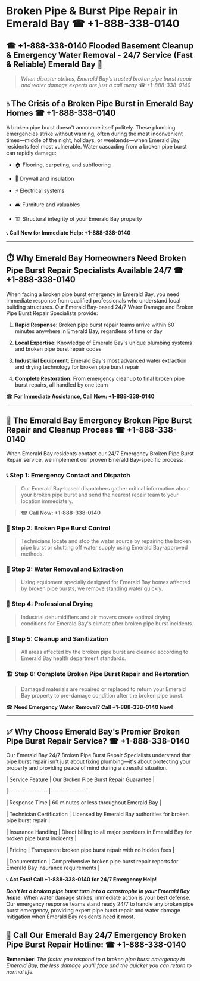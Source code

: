 # Broken Pipe & Burst Pipe Repair in Emerald Bay ☎ +1-888-338-0140  
## ☎ +1-888-338-0140 Flooded Basement Cleanup & Emergency Water Removal - 24/7 Service (Fast & Reliable) Emerald Bay 🚨  

> *When disaster strikes, Emerald Bay's trusted broken pipe burst repair and water damage experts are just a call away ☎ +1-888-338-0140*  

## 💧 The Crisis of a Broken Pipe Burst in Emerald Bay Homes ☎ +1-888-338-0140  

A broken pipe burst doesn't announce itself politely. These plumbing emergencies strike without warning, often during the most inconvenient times—middle of the night, holidays, or weekends—when Emerald Bay residents feel most vulnerable. Water cascading from a broken pipe burst can rapidly damage:  

* 🏠 Flooring, carpeting, and subflooring  
* 🧱 Drywall and insulation  
* ⚡ Electrical systems  
* 🛋️ Furniture and valuables  
* 🏗️ Structural integrity of your Emerald Bay property  

📞 **Call Now for Immediate Help: +1-888-338-0140**  

---  

## ⏱️ Why Emerald Bay Homeowners Need Broken Pipe Burst Repair Specialists Available 24/7 ☎ +1-888-338-0140  

When facing a broken pipe burst emergency in Emerald Bay, you need immediate response from qualified professionals who understand local building structures. Our Emerald Bay-based 24/7 Water Damage and Broken Pipe Burst Repair Specialists provide:  

1. **Rapid Response**: Broken pipe burst repair teams arrive within 60 minutes anywhere in Emerald Bay, regardless of time or day  
2. **Local Expertise**: Knowledge of Emerald Bay's unique plumbing systems and broken pipe burst repair codes  
3. **Industrial Equipment**: Emerald Bay's most advanced water extraction and drying technology for broken pipe burst repair  
4. **Complete Restoration**: From emergency cleanup to final broken pipe burst repairs, all handled by one team  

☎ **For Immediate Assistance, Call Now: +1-888-338-0140**  

---  

## 🔧 The Emerald Bay Emergency Broken Pipe Burst Repair and Cleanup Process ☎ +1-888-338-0140  

When Emerald Bay residents contact our 24/7 Emergency Broken Pipe Burst Repair service, we implement our proven Emerald Bay-specific process:  

### 📞 Step 1: Emergency Contact and Dispatch  
> Our Emerald Bay-based dispatchers gather critical information about your broken pipe burst and send the nearest repair team to your location immediately.  
> ☎ **Call Now: +1-888-338-0140**  

### 🚿 Step 2: Broken Pipe Burst Control  
> Technicians locate and stop the water source by repairing the broken pipe burst or shutting off water supply using Emerald Bay-approved methods.  

### 🌊 Step 3: Water Removal and Extraction  
> Using equipment specially designed for Emerald Bay homes affected by broken pipe bursts, we remove standing water quickly.  

### 💨 Step 4: Professional Drying  
> Industrial dehumidifiers and air movers create optimal drying conditions for Emerald Bay's climate after broken pipe burst incidents.  

### 🧼 Step 5: Cleanup and Sanitization  
> All areas affected by the broken pipe burst are cleaned according to Emerald Bay health department standards.  

### 🏗️ Step 6: Complete Broken Pipe Burst Repair and Restoration  
> Damaged materials are repaired or replaced to return your Emerald Bay property to pre-damage condition after the broken pipe burst.  

☎ **Need Emergency Water Removal? Call +1-888-338-0140 Now!**  

---  

## ✅ Why Choose Emerald Bay's Premier Broken Pipe Burst Repair Service? ☎ +1-888-338-0140  

Our Emerald Bay 24/7 Broken Pipe Burst Repair Specialists understand that pipe burst repair isn't just about fixing plumbing—it's about protecting your property and providing peace of mind during a stressful situation.  

| Service Feature | Our Broken Pipe Burst Repair Guarantee |  
|-----------------|---------------|  
| Response Time | 60 minutes or less throughout Emerald Bay |  
| Technician Certification | Licensed by Emerald Bay authorities for broken pipe burst repair |  
| Insurance Handling | Direct billing to all major providers in Emerald Bay for broken pipe burst incidents |  
| Pricing | Transparent broken pipe burst repair with no hidden fees |  
| Documentation | Comprehensive broken pipe burst repair reports for Emerald Bay insurance requirements |  

📞 **Act Fast! Call +1-888-338-0140 for 24/7 Emergency Help!**  

***Don't let a broken pipe burst turn into a catastrophe in your Emerald Bay home.*** When water damage strikes, immediate action is your best defense. Our emergency response teams stand ready 24/7 to handle any broken pipe burst emergency, providing expert pipe burst repair and water damage mitigation when Emerald Bay residents need it most.  

## 📱 Call Our Emerald Bay 24/7 Emergency Broken Pipe Burst Repair Hotline: ☎ +1-888-338-0140  

**Remember**: *The faster you respond to a broken pipe burst emergency in Emerald Bay, the less damage you'll face and the quicker you can return to normal life.*